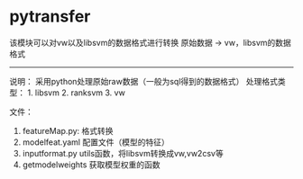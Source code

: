 # pytransfer


该模块可以对vw以及libsvm的数据格式进行转换
原始数据 -> vw，libsvm的数据格式

---------------

说明：
	采用python处理原始raw数据（一般为sql得到的数据格式）
	处理格式类型：
				1. libsvm
				2. ranksvm
				3. vw

文件：
1. featureMap.py:  格式转换
2. modelfeat.yaml  配置文件（模型的特征）
3. inputformat.py  utils函数，将libsvm转换成vw,vw2csv等
4. getmodelweights 获取模型权重的函数
